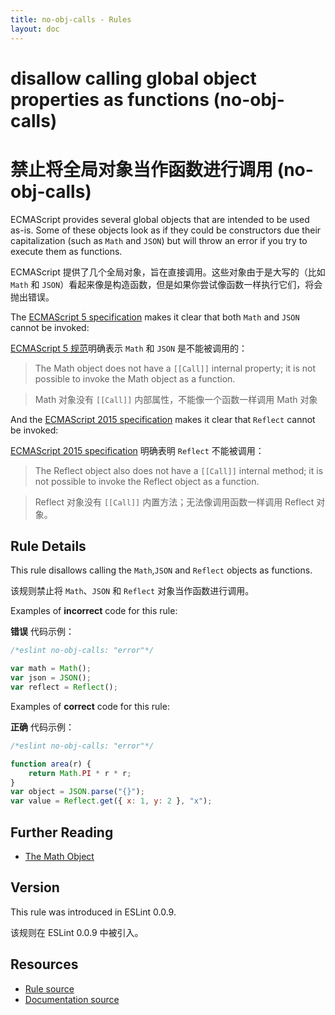 ```yaml
---
title: no-obj-calls - Rules
layout: doc
---
```

<!-- Note: No pull requests accepted for this file. See README.md in the root directory for details. -->

# disallow calling global object properties as functions (no-obj-calls)

# 禁止将全局对象当作函数进行调用 (no-obj-calls)

ECMAScript provides several global objects that are intended to be used as-is. Some of these objects look as if they could be constructors due their capitalization (such as `Math` and `JSON`) but will throw an error if you try to execute them as functions.

ECMAScript 提供了几个全局对象，旨在直接调用。这些对象由于是大写的（比如 `Math` 和 `JSON`）看起来像是构造函数，但是如果你尝试像函数一样执行它们，将会抛出错误。

The [ECMAScript 5 specification](http://es5.github.io/#x15.8) makes it clear that both `Math` and `JSON` cannot be invoked:

[ECMAScript 5 规范](http://es5.github.io/#x15.8)明确表示 `Math` 和 `JSON` 是不能被调用的：

> The Math object does not have a `[[Call]]` internal property; it is not possible to invoke the Math object as a function.

> Math 对象没有 `[[Call]]` 内部属性，不能像一个函数一样调用 Math 对象

And the [ECMAScript 2015 specification](http://www.ecma-international.org/ecma-262/6.0/index.html#sec-reflect-object) makes it clear that `Reflect` cannot be invoked:

[ECMAScript 2015 specification](http://www.ecma-international.org/ecma-262/6.0/index.html#sec-reflect-object) 明确表明 `Reflect` 不能被调用：

> The Reflect object also does not have a `[[Call]]` internal method; it is not possible to invoke the Reflect object as a function.

> Reflect 对象没有 `[[Call]]` 内置方法；无法像调用函数一样调用 Reflect 对象。

## Rule Details

This rule disallows calling the `Math`,`JSON` and `Reflect` objects as functions.

该规则禁止将 `Math`、`JSON` 和 `Reflect` 对象当作函数进行调用。

Examples of **incorrect** code for this rule:

**错误** 代码示例：

```js
/*eslint no-obj-calls: "error"*/

var math = Math();
var json = JSON();
var reflect = Reflect();
```

Examples of **correct** code for this rule:

**正确** 代码示例：

```js
/*eslint no-obj-calls: "error"*/

function area(r) {
    return Math.PI * r * r;
}
var object = JSON.parse("{}");
var value = Reflect.get({ x: 1, y: 2 }, "x");
```

## Further Reading

* [The Math Object](http://es5.github.io/#x15.8)

## Version

This rule was introduced in ESLint 0.0.9.

该规则在 ESLint 0.0.9 中被引入。

## Resources

* [Rule source](https://github.com/eslint/eslint/tree/master/lib/rules/no-obj-calls.js)
* [Documentation source](https://github.com/eslint/eslint/tree/master/docs/rules/no-obj-calls.md)
